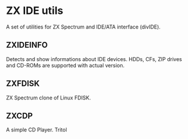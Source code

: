 ZX IDE utils
============

A set of utilities for ZX Spectrum and IDE/ATA interface (divIDE).


ZXIDEINFO
---------
Detects and show informations about IDE devices. HDDs, CFs, ZIP drives and CD-ROMs are supported with actual version.

ZXFDISK
-------
ZX Spectrum clone of Linux FDISK.

ZXCDP
-----
A simple CD Player.
    Tritol

